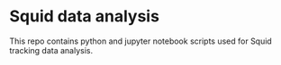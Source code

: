 # Squid data analysis 

This repo contains python and jupyter notebook scripts used for Squid tracking data analysis. 
